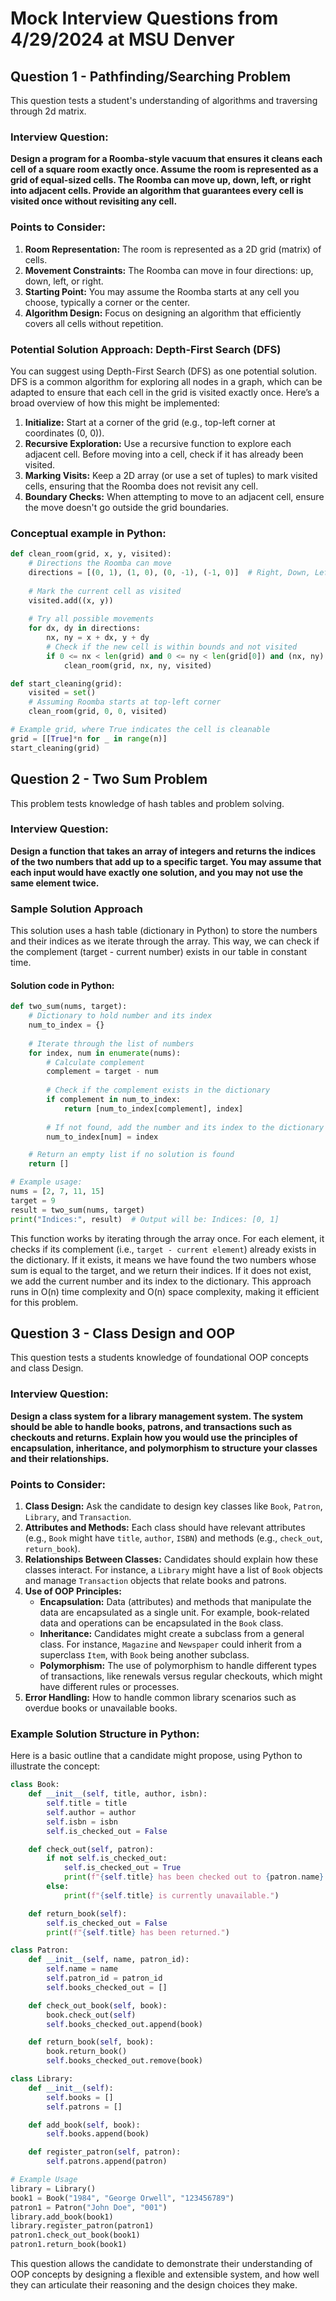 # Mock Interview Questions from 4/29/2024 at MSU Denver

## Question 1 - Pathfinding/Searching Problem 

This question tests a student's understanding of algorithms and traversing through 2d matrix. 

### Interview Question:
**Design a program for a Roomba-style vacuum that ensures it cleans each cell of a square room exactly once. Assume the room is represented as a grid of equal-sized cells. The Roomba can move up, down, left, or right into adjacent cells. Provide an algorithm that guarantees every cell is visited once without revisiting any cell.**

### Points to Consider:
1. **Room Representation:** The room is represented as a 2D grid (matrix) of cells.
2. **Movement Constraints:** The Roomba can move in four directions: up, down, left, or right.
3. **Starting Point:** You may assume the Roomba starts at any cell you choose, typically a corner or the center.
4. **Algorithm Design:** Focus on designing an algorithm that efficiently covers all cells without repetition.

### Potential Solution Approach: Depth-First Search (DFS)
You can suggest using Depth-First Search (DFS) as one potential solution. DFS is a common algorithm for exploring all nodes in a graph, which can be adapted to ensure that each cell in the grid is visited exactly once. Here’s a broad overview of how this might be implemented:

1. **Initialize:** Start at a corner of the grid (e.g., top-left corner at coordinates (0, 0)).
2. **Recursive Exploration:** Use a recursive function to explore each adjacent cell. Before moving into a cell, check if it has already been visited.
3. **Marking Visits:** Keep a 2D array (or use a set of tuples) to mark visited cells, ensuring that the Roomba does not revisit any cell.
4. **Boundary Checks:** When attempting to move to an adjacent cell, ensure the move doesn't go outside the grid boundaries.

### Conceptual example in Python:
```python
def clean_room(grid, x, y, visited):
    # Directions the Roomba can move
    directions = [(0, 1), (1, 0), (0, -1), (-1, 0)]  # Right, Down, Left, Up
    
    # Mark the current cell as visited
    visited.add((x, y))
    
    # Try all possible movements
    for dx, dy in directions:
        nx, ny = x + dx, y + dy
        # Check if the new cell is within bounds and not visited
        if 0 <= nx < len(grid) and 0 <= ny < len(grid[0]) and (nx, ny) not in visited:
            clean_room(grid, nx, ny, visited)

def start_cleaning(grid):
    visited = set()
    # Assuming Roomba starts at top-left corner
    clean_room(grid, 0, 0, visited)

# Example grid, where True indicates the cell is cleanable
grid = [[True]*n for _ in range(n)]
start_cleaning(grid)
```

## Question 2 - Two Sum Problem 
This problem tests knowledge of hash tables and problem solving.
### Interview Question:
**Design a function that takes an array of integers and returns the indices of the two numbers that add up to a specific target. You may assume that each input would have exactly one solution, and you may not use the same element twice.**

### Sample Solution Approach 

This solution uses a  hash table (dictionary in Python) to store the numbers and their indices as we iterate through the array. This way, we can check if the complement (target - current number) exists in our table in constant time.

#### Solution code in Python:

```python
def two_sum(nums, target):
    # Dictionary to hold number and its index
    num_to_index = {}
    
    # Iterate through the list of numbers
    for index, num in enumerate(nums):
        # Calculate complement
        complement = target - num
        
        # Check if the complement exists in the dictionary
        if complement in num_to_index:
            return [num_to_index[complement], index]
        
        # If not found, add the number and its index to the dictionary
        num_to_index[num] = index

    # Return an empty list if no solution is found
    return []

# Example usage:
nums = [2, 7, 11, 15]
target = 9
result = two_sum(nums, target)
print("Indices:", result)  # Output will be: Indices: [0, 1]
```

This function works by iterating through the array once. For each element, it checks if its complement (i.e., `target - current element`) already exists in the dictionary. If it exists, it means we have found the two numbers whose sum is equal to the target, and we return their indices. If it does not exist, we add the current number and its index to the dictionary. This approach runs in O(n) time complexity and O(n) space complexity, making it efficient for this problem.

## Question 3 - Class Design and OOP 


This question tests a students knowledge of foundational OOP concepts and class Design. 

### Interview Question:
**Design a class system for a library management system. The system should be able to handle books, patrons, and transactions such as checkouts and returns. Explain how you would use the principles of encapsulation, inheritance, and polymorphism to structure your classes and their relationships.**

### Points to Consider:
1. **Class Design:** Ask the candidate to design key classes like `Book`, `Patron`, `Library`, and `Transaction`.
2. **Attributes and Methods:** Each class should have relevant attributes (e.g., `Book` might have `title`, `author`, `ISBN`) and methods (e.g., `check_out`, `return_book`).
3. **Relationships Between Classes:** Candidates should explain how these classes interact. For instance, a `Library` might have a list of `Book` objects and manage `Transaction` objects that relate books and patrons.
4. **Use of OOP Principles:**
   - **Encapsulation:** Data (attributes) and methods that manipulate the data are encapsulated as a single unit. For example, book-related data and operations can be encapsulated in the `Book` class.
   - **Inheritance:** Candidates might create a subclass from a general class. For instance, `Magazine` and `Newspaper` could inherit from a superclass `Item`, with `Book` being another subclass.
   - **Polymorphism:** The use of polymorphism to handle different types of transactions, like renewals versus regular checkouts, which might have different rules or processes.
5. **Error Handling:** How to handle common library scenarios such as overdue books or unavailable books.

### Example Solution Structure in Python:
Here is a basic outline that a candidate might propose, using Python to illustrate the concept:

```python
class Book:
    def __init__(self, title, author, isbn):
        self.title = title
        self.author = author
        self.isbn = isbn
        self.is_checked_out = False

    def check_out(self, patron):
        if not self.is_checked_out:
            self.is_checked_out = True
            print(f"{self.title} has been checked out to {patron.name}.")
        else:
            print(f"{self.title} is currently unavailable.")

    def return_book(self):
        self.is_checked_out = False
        print(f"{self.title} has been returned.")

class Patron:
    def __init__(self, name, patron_id):
        self.name = name
        self.patron_id = patron_id
        self.books_checked_out = []

    def check_out_book(self, book):
        book.check_out(self)
        self.books_checked_out.append(book)

    def return_book(self, book):
        book.return_book()
        self.books_checked_out.remove(book)

class Library:
    def __init__(self):
        self.books = []
        self.patrons = []

    def add_book(self, book):
        self.books.append(book)

    def register_patron(self, patron):
        self.patrons.append(patron)

# Example Usage
library = Library()
book1 = Book("1984", "George Orwell", "123456789")
patron1 = Patron("John Doe", "001")
library.add_book(book1)
library.register_patron(patron1)
patron1.check_out_book(book1)
patron1.return_book(book1)
```

This question allows the candidate to demonstrate their understanding of OOP concepts by designing a flexible and extensible system, and how well they can articulate their reasoning and the design choices they make.